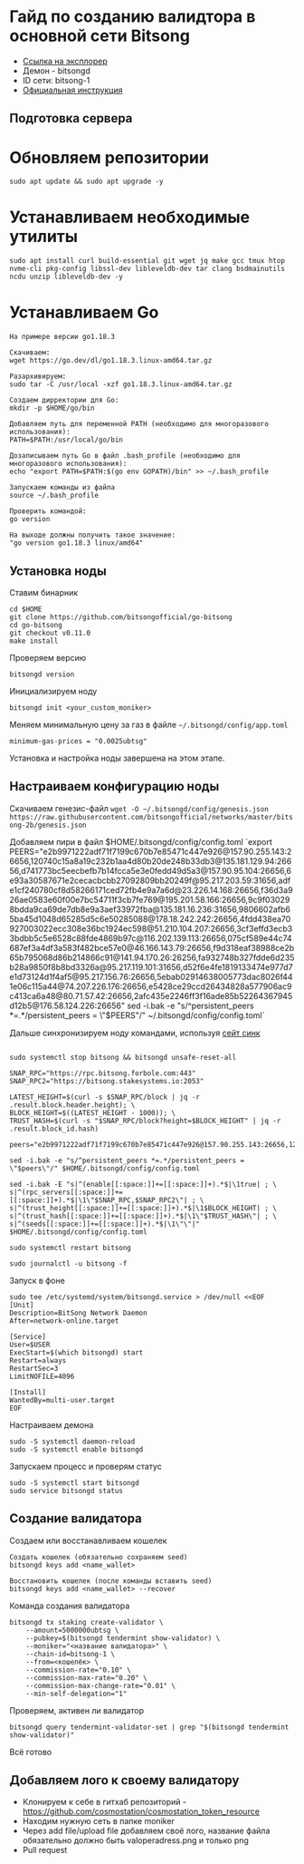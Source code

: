 # Гайд по созданию валидтора в основной сети Bitsong

* [Ссылка на эксплорер](https://explorebitsong.com/bitsong)
* Демон - bitsongd
* ID сети: bitsong-1
* [Официальная инструкция](https://docs.bitsong.io/blockchain/create-validator)

## Подготовка сервера

# Обновляем репозитории

`sudo apt update && sudo apt upgrade -y`

# Устанавливаем необходимые утилиты

`sudo apt install curl build-essential git wget jq make gcc tmux htop nvme-cli pkg-config libssl-dev libleveldb-dev tar clang bsdmainutils ncdu unzip libleveldb-dev -y`

# Устанавливаем Go

```
На примере версии go1.18.3

Скачиваем:
wget https://go.dev/dl/go1.18.3.linux-amd64.tar.gz

Разархивируем: 
sudo tar -C /usr/local -xzf go1.18.3.linux-amd64.tar.gz

Создаем дирректории для Go:
mkdir -p $HOME/go/bin

Добавляем путь для переменной PATH (необходимо для многоразового использования):
PATH=$PATH:/usr/local/go/bin 

Дозаписываем путь Go в файл .bash_profile (необходимо для многоразового использования):
echo "export PATH=$PATH:$(go env GOPATH)/bin" >> ~/.bash_profile 

Запускаем команды из файла
source ~/.bash_profile

Проверить командой:
go version 

На выходе должны получить такое значение:
"go version go1.18.3 linux/amd64"
```
## Установка ноды

Ставим бинарник

```
cd $HOME
git clone https://github.com/bitsongofficial/go-bitsong
cd go-bitsong
git checkout v0.11.0
make install
```

Проверяем версию

`bitsongd version`

Инициализируем ноду

`bitsongd init <your_custom_moniker>`

Меняем минимальную цену за газ в файле `~/.bitsongd/config/app.toml`

`minimum-gas-prices = "0.0025ubtsg"`

Установка и настройка ноды завершена на этом этапе.

## Настраиваем конфигурацию ноды

Скачиваем генезис-файл
`wget -O ~/.bitsongd/config/genesis.json https://raw.githubusercontent.com/bitsongofficial/networks/master/bitsong-2b/genesis.json`

Добавляем пири в файл $HOME/.bitsongd/config/config.toml
`export PEERS="e2b9971222adf71f7199c670b7e85471c447e926@157.90.255.143:26656,120740c15a8a19c232b1aa4d80b20de248b33db3@135.181.129.94:26656,d741773bc5eecbefb7b14fcca5e3e0fedd49d5a3@157.90.95.104:26656,6e93a30587671e2cecacbcbb27092809bb20249f@95.217.203.59:31656,adfe1cf240780cf8d58266171ced72fb4e9a7a6d@23.226.14.168:26656,f36d3a926ae0583e60f00e7bc54711f3cb7fe769@195.201.58.166:26656,9c9f030298bdda9ca69de7db8e9a3aef33972fba@135.181.16.236:31656,9806602afb65ba45d1048d65285d5c6e50285088@178.18.242.242:26656,4fdd438ea70927003022ecc308e36bc1924ec598@51.210.104.207:26656,3cf3effd3ecb33bdbb5c5e6528c88fde4869b97c@116.202.139.113:26656,075cf589e44c74687ef3a4df3a583f482bce57e0@46.166.143.79:26656,f9d318eaf38988ce2b65b795068d86b214866c91@141.94.170.26:26256,fa932748b327fdde6d235b28a9850f8b8bd3326a@95.217.119.101:31656,d52f6e4fe1819133474e977d7e1d73124d1f4af5@95.217.156.76:26656,5ebab02914638005773dac8026f441e06c115a44@74.207.226.176:26656,e5428ce29ccd26434828a577906ac9c413ca6a48@80.71.57.42:26656,2afc435e2246ff3f16ade85b52264367945d12b5@176.58.124.226:26656"
sed -i.bak -e "s/^persistent_peers *=.*/persistent_peers = \"$PEERS\"/" ~/.bitsongd/config/config.toml`

Дальше синхронизируем ноду командами, используя [сейт синк](https://medium.com/tendermint/tendermint-core-state-sync-for-developers-70a96ba3ee35)

```

sudo systemctl stop bitsong && bitsongd unsafe-reset-all

SNAP_RPC="https://rpc.bitsong.forbole.com:443"
SNAP_RPC2="https://bitsong.stakesystems.io:2053"

LATEST_HEIGHT=$(curl -s $SNAP_RPC/block | jq -r .result.block.header.height); \
BLOCK_HEIGHT=$((LATEST_HEIGHT - 1000)); \
TRUST_HASH=$(curl -s "$SNAP_RPC/block?height=$BLOCK_HEIGHT" | jq -r .result.block_id.hash)

peers="e2b9971222adf71f7199c670b7e85471c447e926@157.90.255.143:26656,120740c15a8a19c232b1aa4d80b20de248b33db3@135.181.129.94:26656,bbfb37b3c44c8148b6af7adfa016ec8fabff69d1@121.78.247.243:16656,d741773bc5eecbefb7b14fcca5e3e0fedd49d5a3@157.90.95.104:26656,6e93a30587671e2cecacbcbb27092809bb20249f@95.217.203.59:31656,adfe1cf240780cf8d58266171ced72fb4e9a7a6d@23.226.14.168:26656,f36d3a926ae0583e60f00e7bc54711f3cb7fe769@195.201.58.166:26656,9c9f030298bdda9ca69de7db8e9a3aef33972fba@135.181.16.236:31656,9806602afb65ba45d1048d65285d5c6e50285088@178.18.242.242:26656,4fdd438ea70927003022ecc308e36bc1924ec598@51.210.104.207:26656,3cf3effd3ecb33bdbb5c5e6528c88fde4869b97c@116.202.139.113:26656"

sed -i.bak -e "s/^persistent_peers *=.*/persistent_peers = \"$peers\"/" $HOME/.bitsongd/config/config.toml

sed -i.bak -E "s|^(enable[[:space:]]+=[[:space:]]+).*$|\1true| ; \
s|^(rpc_servers[[:space:]]+=[[:space:]]+).*$|\1\"$SNAP_RPC,$SNAP_RPC2\"| ; \
s|^(trust_height[[:space:]]+=[[:space:]]+).*$|\1$BLOCK_HEIGHT| ; \
s|^(trust_hash[[:space:]]+=[[:space:]]+).*$|\1\"$TRUST_HASH\"| ; \
s|^(seeds[[:space:]]+=[[:space:]]+).*$|\1\"\"|" $HOME/.bitsongd/config/config.toml

sudo systemctl restart bitsong

sudo journalctl -u bitsong -f
```

Запуск в фоне

```
sudo tee /etc/systemd/system/bitsongd.service > /dev/null <<EOF  
[Unit]
Description=BitSong Network Daemon
After=network-online.target

[Service]
User=$USER
ExecStart=$(which bitsongd) start
Restart=always
RestartSec=3
LimitNOFILE=4096

[Install]
WantedBy=multi-user.target
EOF
```

Настраиваем демона
```
sudo -S systemctl daemon-reload
sudo -S systemctl enable bitsongd
```

Запускаем процесс и проверям статус
```
sudo -S systemctl start bitsongd
sudo service bitsongd status
```

## Создание валидатора

Создаем или восстанавливаем кошелек
```
Создать кошелек (обязательно сохраняем seed)
bitsongd keys add <name_wallet> 

Восстановить кошелек (после команды вставить seed) 
bitsongd keys add <name_wallet> --recover
```

Команда создания валидатора
```
bitsongd tx staking create-validator \
    --amount=5000000ubtsg \
    --pubkey=$(bitsongd tendermint show-validator) \
    --moniker="<название валидатора>" \
    --chain-id=bitsong-1 \
    --from=<кошелёк> \
    --commission-rate="0.10" \
    --commission-max-rate="0.20" \
    --commission-max-change-rate="0.01" \
    --min-self-delegation="1"
```

Проверяем, активен ли валидатор
```
bitsongd query tendermint-validator-set | grep "$(bitsongd tendermint show-validator)"
```

Всё готово

## Добавляем лого к своему валидатору
* Клонируем к себе в гитхаб репозиторий - https://github.com/cosmostation/cosmostation_token_resource
* Находим нужную сеть в папке moniker
* Через add file/upload file добавляем своё лого, название файла обязательно должно быть valoperadress.png и только png
* Pull request

